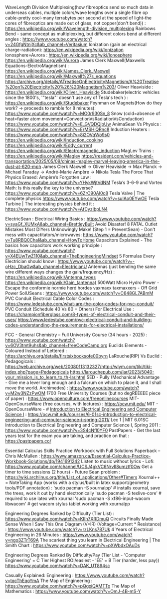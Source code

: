 WaveLength Division Multiplexing(how fibreoptics send so much data in underseas cables, multiple colors/wave lengths over a single fibre op cable-pretty cool-many terrabytes per second at the speed of light-the cores of fibreoptics are made out of glass, not copper(don't bend)) :
https://en.wikipedia.org/wiki/Wavelength-division_multiplexing
Rainbows Bend - same concept as multiplexxing, but different colors bend at different angles : 
https://www.youtube.com/watch?v=24GfgNtnjXc&ab_channel=Veritasium
Ionization (gain an electrical charge-radiation):
https://en.wikipedia.org/wiki/Ionization
Ionosphere=Aurora :
https://en.wikipedia.org/wiki/Ionosphere
https://en.wikipedia.org/wiki/Aurora
James Clerk Maxwell(Maxwells Equations-ElectroMagnetism) :
https://en.wikipedia.org/wiki/James_Clerk_Maxwell
https://en.wikipedia.org/wiki/Maxwell%27s_equations
https://archive.org/details/ATreatiseOnElectricityMagnetism/A%20Treatise%20on%20Electricity%20%26%20Magnetism%203/
Oliver Heaviside :
https://en.wikipedia.org/wiki/Oliver_Heaviside
Studebaker(electric vehicles since the 1800's, '"tesla"' doesn't use any of Tesla's tech ) :
https://en.wikipedia.org/wiki/Studebaker
Feynman on Magnets(How do they work? -> proceeds to ramble for 8 minutes):
https://www.youtube.com/watch?v=MO0r930Sn_8
Snow (cold=absence of heat=faster atom movement=ConvectionVsRadiationVsConduction)
https://www.youtube.com/watch?v=E_GVQDQjbUw
AnimaSean Vs Physics :
https://www.youtube.com/watch?v=ErMSHiQRnc8
Induction Heaters :
https://www.youtube.com/watch?v=8i2OVqWo9s0
https://en.wikipedia.org/wiki/Induction_cooking
https://en.wikipedia.org/wiki/Eddy_current
https://en.wikipedia.org/wiki/Electromagnetic_induction
MagLev Trains :
https://en.wikipedia.org/wiki/Maglev
https://resident.com/vehicles-and-transportation/2025/05/09/chinas-maglev-marvel-leaving-america-in-the-dust-at-620-mph
James Clerk Maxwell -> Oliver Heaviside -> Max Planck -> Michael Faraday -> André-Marie Ampère -> Nikola Tesla
The Force That Physics Erased: Ampère’s Forgotten Law : https://www.youtube.com/watch?v=YHykWjtVdNM
Tesla’s 3-6-9 and Vortex Math: Is this really the key to the universe?
https://www.youtube.com/watch?v=6ZrO90AI0c8
Tesla Valve | The complete physics
https://www.youtube.com/watch?v=suIAo0EYwOE
Tesla Turbine | The interesting physics behind it :
https://www.youtube.com/watch?v=AfCyzIbpLN4

ElectricSean :
Electrical Wiring Basics :
https://www.youtube.com/watch?v=syaGf_XUMxA&ab_channel=BrettleyBuilt
Avoid Disaster! 8 FATAL Outlet Mistakes Most DIYers Unknowingly Make! (Step 1 = PreventSean) - Don't mess with capactitators/microwaves:
https://www.youtube.com/watch?v=Tu8RBQ0ChaI&ab_channel=HowToHome
Capacitors Explained - The basics how capacitors work working principle :
https://www.youtube.com/watch?v=X4EUwTwZ110&ab_channel=TheEngineeringMindset
5 Formulas Every Electrician should know : https://www.youtube.com/watch?v=-oHzc_DbaGw&ab_channel=ElectricianU
Antennas (just bending the same wire different ways changes the gain/frequency/Hz) : https://en.wikipedia.org/wiki/Antenna_types https://en.wikipedia.org/wiki/Gain_(antenna)
500Watt Micro Hydro Power - Escape the conformie normie herd hordes vaxmaxx taxmaxxers - Off Grid Power SolUSeans : https://www.youtube.com/watch?v=C648GL7ABmM
PVC Conduit Electrical Cable Color Codes : https://www.ledestube.com/what-are-the-color-codes-for-pvc-conduit/
PVC Conduit (Schedule 40 Vs 80 + Others) For Electrical Use : https://championfiberglass.com/8-types-of-electrical-conduit-and-their-uses/ https://www.ledestube.com/pvc-electrical-conduit-and-building-codes-understanding-the-requirements-for-electrical-installations/

FCC - General Chemistry – Full University Course (34 hours - 2025) :
https://www.youtube.com/watch?v=6OV3tmt9uhs&ab_channel=freeCodeCamp.org
Euclids Elements - Coloured Instead of Lettered : 
https://archive.org/details/firstsixbooksofe00byrn
LaRouche(RIP) Vs Euclid : Pedagogicals : 
https://web.archive.org/web/20080113132327/http://wlym.com/tiki/tiki-index.php?page=Pedagogicals
https://larouchepub.com/lar/2023/5040-your_mission_is_to_learn_to_th-lar.html
SED - Pully (Mechanical Advantage - Give me a lever long enough and a fulcrum on which to place it, and I shall move the world. Archimedes) :  https://www.youtube.com/watch?v=M2w3NZzPwOM
1700  Free University Courses (but no degREEEEE piece of paper) : https://www.openculture.com/freeonlinecourses
MIT- OpenCourseWare (free courses, with lectures) :
https://ocw.mit.edu/
MIT - OpenCourseWare - # [Introduction to Electrical Engineering and Computer Science I](https://ocw.mit.edu/courses/6-01sc-introduction-to-electrical-engineering-and-computer-science-i-spring-2011/) :
https://ocw.mit.edu/courses/6-01sc-introduction-to-electrical-engineering-and-computer-science-i-spring-2011/
Lec 1 | MIT 6.01SC Introduction to Electrical Engineering and Computer Science I, Spring 2011 :
https://www.youtube.com/watch?v=3S4cNfl0YF0
PastPapers - Get the last years test for the exam you are taking, and practice on that :
https://pastpapers.co/

Essential Calculus Skills Practice Workbook with Full Solutions Paperback – Chris McMullen : 
https://www.amazon.ca/Essential-Calculus-Practice-Workbook-Solutions/dp/1941691242
Listen to music without lyrics - Lofi:
https://www.youtube.com/channel/UCSJ4gkVC6NrvII8umztf0Ow
Get a timer to time sessions (2 hours) - Future Sean problem :
https://wiki.archlinux.org/title/List_of_applications/Other#Timers
Xournal++ = NoteTaking App (works with a stylus/built in latex support/geometry tools/PDF annotation) :
'sudo pacman -S xournalpp' # installs xournal, save the trees, work it out by hand electronically
'sudo pacman -S texlive-core' # required to use latex with xournal
'sudo pacman -S xf86-input-wacom libwacom' # get wacom stylus tablet working with xournalpp



Engineering Degrees Ranked by Difficulty (Tier List) :
https://www.youtube.com/watch?v=KIIh7XRDmuQ
Circuits Finally Made Sense When I Saw This One Diagram (V=IR) (Voltage=Current * Resistance) :
https://www.youtube.com/watch?v=rzLKns787Uk
4 Years of Electrical Engineering in 26 Minutes :
https://www.youtube.com/watch?v=ngo3ZTrT69A
The scariest thing you learn in Electrical Engineering | The Smith Chart :
https://www.youtube.com/watch?v=pXWbdxOAuDs

Engineering Degrees Ranked By Difficulty/Pay (Tier List - 'Computer Engineering' = C Tier Highest ROI/easiest - 'EE' = B Tier (harder, less pay))
https://www.youtube.com/watch?v=DAK_UT894sc

Casually Explained: Engineering :
https://www.youtube.com/watch?v=tqcThEqoYmA
The Map of Engineering :
https://www.youtube.com/watch?v=pQgxiQAMTTo
The Map of Mathematics :
https://www.youtube.com/watch?v=OmJ-4B-mS-Y
